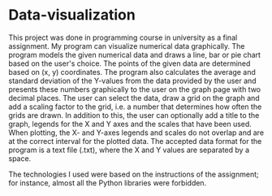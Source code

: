 # Data-visualization
This project was done in programming course in university as a final assignment. My program can visualize numerical data graphically. The program models the given numerical data and draws a line, bar or pie chart based on the user's choice. The points of the given data are determined based on (x, y) coordinates. The program also calculates the average and standard deviation of the Y-values from the data provided by the user and presents these numbers graphically to the user on the graph page with two decimal places.
The user can select the data, draw a grid on the graph and add a scaling factor to the grid, i.e. a number that determines how often the grids are drawn. In addition to this, the user can optionally add a title to the graph, legends for the X and Y axes and the scales that have been used.
When plotting, the X- and Y-axes legends and scales do not overlap and are at the correct interval for the plotted data. The accepted data format for the program is a text file (.txt), where the X and Y values are separated by a space.

The technologies I used were based on the instructions of the assignment; for instance, almost all the Python libraries were forbidden.
